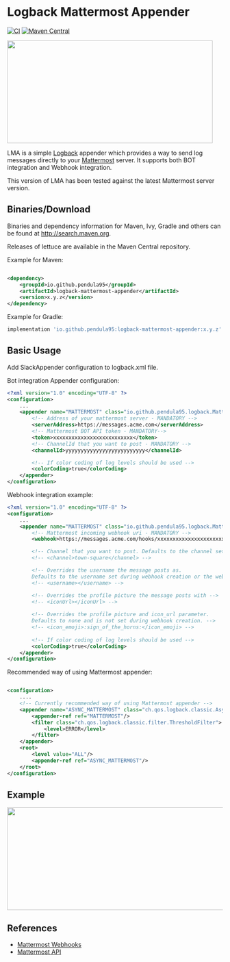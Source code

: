 # Logback Mattermost Appender

[![CI](https://github.com/pendula95/logback-mattermost-appender/actions/workflows/maven-build.yml/badge.svg)](https://github.com/pendula95/logback-mattermost-appender/actions/workflows/maven-build.yml)
[![Maven Central](https://maven-badges.herokuapp.com/maven-central/io.github.pendula95/logback-mattermost-appender/badge.svg)](io.github.pendula95/logback-mattermost-appender)

<img src="https://repository-images.githubusercontent.com/538599152/f83f0ed4-ec4b-420a-878e-e1003196d4cf" width="480" height="240"> 

LMA is a simple [Logback](https://logback.qos.ch/) appender which provides a way to send log messages directly to
your [Mattermost](https://mattermost.com/) server. It supports both BOT integration and Webhook integration.

This version of LMA has been tested against the latest Mattermost server version.

Binaries/Download
----------------
Binaries and dependency information for Maven, Ivy, Gradle and others can be found at http://search.maven.org.

Releases of lettuce are available in the Maven Central repository.

Example for Maven:

```xml

<dependency>
    <groupId>io.github.pendula95</groupId>
    <artifactId>logback-mattermost-appender</artifactId>
    <version>x.y.z</version>
</dependency>
```

Example for Gradle:

```groovy
implementation 'io.github.pendula95:logback-mattermost-appender:x.y.z'
```

Basic Usage
-----------
Add SlackAppender configuration to logback.xml file.

Bot integration Appender configuration:

```xml
<?xml version="1.0" encoding="UTF-8" ?>
<configuration>
    ...
    <appender name="MATTERMOST" class="io.github.pendula95.logback.MattermostAppender">
        <!-- Address of your mattermost server - MANDATORY -->
        <serverAddress>https://messages.acme.com</serverAddress>
        <!-- Mattermost BOT API token - MANDATORY-->
        <token>xxxxxxxxxxxxxxxxxxxxxxxxxx</token>
        <!-- ChannelId that you want to post - MANDATORY -->
        <channelId>yyyyyyyyyyyyyyyyyyyyyyyyyy</channelId>

        <!-- If color coding of log levels should be used -->
        <colorCoding>true</colorCoding>
    </appender>
</configuration>
```

Webhook integration example:

```xml
<?xml version="1.0" encoding="UTF-8" ?>
<configuration>
    ...
    <appender name="MATTERMOST" class="io.github.pendula95.logback.MattermostAppender">
        <!-- Mattermost incoming webhook uri - MANDATORY -->
        <webhook>https://messages.acme.com/hooks/xxxxxxxxxxxxxxxxxxxxxxxxxx</webhook>

        <!-- Channel that you want to post. Defaults to the channel set during webhook creation. -->
        <!-- <channel>town-square</channel> -->

        <!-- Overrides the username the message posts as. 
        Defaults to the username set during webhook creation or the webhook creator’s username if the former was not set. -->
        <!-- <username></username> -->

        <!-- Overrides the profile picture the message posts with -->
        <!-- <iconUrl></iconUrl> -->
        
        <!-- Overrides the profile picture and icon_url parameter.
        Defaults to none and is not set during webhook creation. -->
        <!-- <icon_emoji>:sign_of_the_horns:</icon_emoji> -->
        
        <!-- If color coding of log levels should be used -->
        <colorCoding>true</colorCoding>
    </appender>
</configuration>
```

Recommended way of using Mattermost appender:

```xml

<configuration>
    ....
    <!-- Currently recommended way of using Mattermost appender -->
    <appender name="ASYNC_MATTERMOST" class="ch.qos.logback.classic.AsyncAppender">
        <appender-ref ref="MATTERMOST"/>
        <filter class="ch.qos.logback.classic.filter.ThresholdFilter">
            <level>ERROR</level>
        </filter>
    </appender>
    <root>
        <level value="ALL"/>
        <appender-ref ref="ASYNC_MATTERMOST"/>
    </root>
</configuration>
```

Example
-------
<img src="https://lazarbulic.com/lma_example.png" width="810" height="240">

References
----------
* [Mattermost Webhooks](https://developers.mattermost.com/integrate/webhooks/incoming/)
* [Mattermost API](https://api.mattermost.com/)